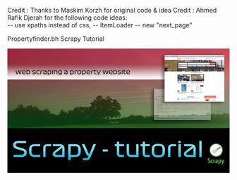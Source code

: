 

Credit : Thanks to Maskim Korzh for original code & idea
Credit : Ahmed Rafik Djerah for the following code ideas:  
-- use xpaths instead of css,
-- ItemLoader
-- new "next_page" 

<p>Propertyfinder.bh Scrapy Tutorial</p>

<img align="middle" src="https://github.com/RGGH/Misc/blob/master/Propertyfinder_banner.png" alt="Using Scrapy with items.py and ItemLoader to scrape property information" />
